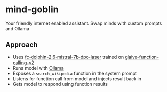 # mind-goblin
Your friendly internet enabled assistant. Swap minds with custom prompts and Ollama

## Approach

- Uses [fc-dolphin-2.6-mistral-7b-dpo-laser](https://huggingface.co/cognitivecomputations/fc-dolphin-2.6-mistral-7b-dpo-laser) trained on [glaive-function-calling-v2](https://huggingface.co/datasets/glaiveai/glaive-function-calling-v2)
- Runs model with [Ollama](https://ollama.com/)
- Exposes a `search_wikipedia` function in the system prompt
- Listens for function call from model and injects result back in
- Gets model to respond using function results